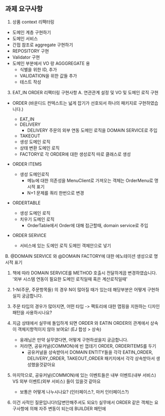 ## 과제 요구사항

1. 상품 context 리팩터링
- 도메인 계층 구현하기
- 도메인 서비스 
- 간접 참조로 aggregate 구현하기
- REPOSITORY 구현
- Validator 구현
- 도메인 부분에서 VO 랑 AGGGREGATE 용
  - 식별을 위한 ID, 추가
  - VALIDATION을 위한 값들 추가
  - 테스트 작성

  

3. EAT_IN ORDER 리팩터링 구현사항
A. 연관관계 설정 및 VO 및 도메인 로직 구현
- ORDER (바운디드 컨텍스트는 넓게 잡기가 선호되서 하나의 패키지로 구현하였습니다.)
  - EAT_IN
  - DELIVERY
    - DELIVERY 주문의 외부 연동 도메인 로직을 DOMAIN SERVICE로 주입
  - TAKEOUT
  - 생성 도메인 로직
  - 상태 변환 도메인 로직
  - FACTORY로 각 ORDER에 대한 생성로직 따로 클래스로 생성

- ORDER ITEMS
  - 생성 도메인로직
    - 메뉴에 대한 의존성을 MenuClient로 가져오는 객체는 OrderMenu로 명시적 표기
    - N+1 문제를 쿼리 한번으로 변경

- ORDERTABLE
  - 생성 도메인 로직
  - 치우기 도메인 로직
    - OrderTable에서 Order에 대해 접근할때, domain service로 주입
- ORDER SERVICE
  - 서비스에 있는 도메인 로직 도메인 객체안으로 넣기

B. @DOMAIN SERVICE 와 @DOMAIN FACTORY에 대한 에노테이션 생성으로 명시적 표기


1. 책에 따라 DOMAIN SERVICE를 METHOD 호출시 전달하게끔 변경하였습니다. '외부 시스템 연동이 필요한 도메인 로직일때 혹은 계산로직일때'


2. 1-N(주문, 주문항목들) 의 경우 N이 많아질 때가 있는데 해당부분은 어떻게 구현하실지 궁금합니다.


3. 주문 타입의 경우가 많아지면, 어떤 타입 -> 팩토리에 대한 맵핑을 지원하는 디자인 패턴을 사용하시나요?


4. 지금 상태에서 실무에 돌입하게 되면 ORDER 와 EATIN ORDER의 관계에서 상속이 객체지향적이지 않아 보여요! (EJ 합성 > 상속) 
   - 웅래님은 만약 실무였다면, 어떻게 구현하셨을지 궁금합니다.
   - 저라면, 공유커널(COMMON)에 빈 껍데기 ORDER, ORDERITEMS를 두기
     - 공유커널을 상속받아서 DOMAIN ENTITY들을 각각 EATIN_ORDER, DELIVERY_ORDER, TAKEOUT_ORDER 패키지에서 각각 상속받아서 생성했을것같아요

5. 마지막으로, 공유커널(COMMON)에 있는 이벤트들은 내부 이벤트(내부 서비스) VS 외부 이벤트(외부 서비스) 들이 있을것 같아요
   - 보통은 어떻게 나누시나요? (인터페이스?, 마커 인터페이스?)

6. 이건 사적인 질문입니다!(답변안해주셔도 되요!) 실무에서 ORDER 같은 객체는 요구사항에 의해 자주 변동이 되는데 BUILDER 패턴에 

